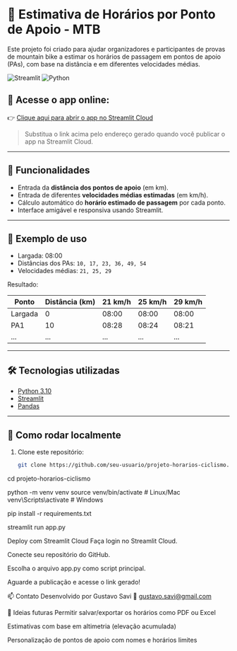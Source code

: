 # 🚴 Estimativa de Horários por Ponto de Apoio - MTB

Este projeto foi criado para ajudar organizadores e participantes de provas de mountain bike a estimar os horários de passagem em pontos de apoio (PAs), com base na distância e em diferentes velocidades médias.

![Streamlit](https://img.shields.io/badge/Built%20with-Streamlit-red?logo=streamlit)
![Python](https://img.shields.io/badge/Python-3.10-blue?logo=python)

## 🔗 Acesse o app online:

👉 [Clique aqui para abrir o app no Streamlit Cloud](https://NOME-DO-SEU-USUÁRIO-NO-STREAMLIT.streamlit.app)

> Substitua o link acima pelo endereço gerado quando você publicar o app na Streamlit Cloud.

---

## 📌 Funcionalidades

- Entrada da **distância dos pontos de apoio** (em km).
- Entrada de diferentes **velocidades médias estimadas** (em km/h).
- Cálculo automático do **horário estimado de passagem** por cada ponto.
- Interface amigável e responsiva usando Streamlit.

---

## 🧪 Exemplo de uso

- Largada: 08:00
- Distâncias dos PAs: `10, 17, 23, 36, 49, 54`
- Velocidades médias: `21, 25, 29`

Resultado:

| Ponto     | Distância (km) | 21 km/h | 25 km/h | 29 km/h |
|-----------|----------------|---------|---------|---------|
| Largada   | 0              | 08:00   | 08:00   | 08:00   |
| PA1       | 10             | 08:28   | 08:24   | 08:21   |
| ...       | ...            | ...     | ...     | ...     |

---

## 🛠️ Tecnologias utilizadas

- [Python 3.10](https://www.python.org/)
- [Streamlit](https://streamlit.io/)
- [Pandas](https://pandas.pydata.org/)

---

## 🚀 Como rodar localmente

1. Clone este repositório:
   ```bash
   git clone https://github.com/seu-usuario/projeto-horarios-ciclismo.git

cd projeto-horarios-ciclismo

python -m venv venv
source venv/bin/activate   # Linux/Mac
venv\Scripts\activate      # Windows

pip install -r requirements.txt

streamlit run app.py

 Deploy com Streamlit Cloud
Faça login no Streamlit Cloud.

Conecte seu repositório do GitHub.

Escolha o arquivo app.py como script principal.

Aguarde a publicação e acesse o link gerado!

📫 Contato
Desenvolvido por Gustavo Savi
📧 gustavo.savi@gmail.com

🧠 Ideias futuras
Permitir salvar/exportar os horários como PDF ou Excel

Estimativas com base em altimetria (elevação acumulada)

Personalização de pontos de apoio com nomes e horários limites